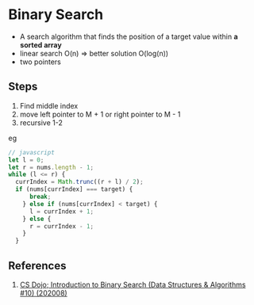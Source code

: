 # Binary Search

- A search algorithm that finds the position of a target value within **a sorted array**
- linear search O(n) => better solution O(log(n))
- two pointers
 
## Steps

1. Find middle index
2. move left pointer to M + 1 or right pointer to M - 1
3. recursive 1-2

eg

```javascript
// javascript
let l = 0;
let r = nums.length - 1;
while (l <= r) {
  currIndex = Math.trunc((r + l) / 2);
  if (nums[currIndex] === target) {
      break;
    } else if (nums[currIndex] < target) {
      l = currIndex + 1;
    } else {
      r = currIndex - 1;
    }
  }
```

## References

1. [CS Dojo; Introduction to Binary Search (Data Structures & Algorithms #10) (202008)](https://youtu.be/6ysjqCUv3K4)
